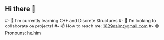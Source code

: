 ## Hi there 👋

#- 🌱 I’m currently learning C++ and Discrete Structures
#- 👯 I’m looking to collaborate on projects!
#- 📫 How to reach me: 1629saim@gmail.com
#- 😄 Pronouns: he/him
